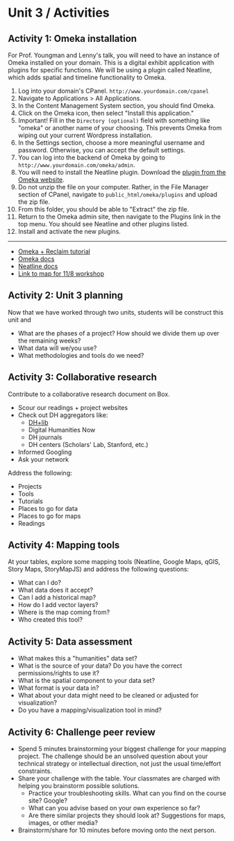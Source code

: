 # Unit 3 / Activities

## Activity 1: Omeka installation

For Prof. Youngman and Lenny's talk, you will need to have an instance of Omeka installed on your domain. This is a digital exhibit application with plugins for specific functions. We will be using a plugin called Neatline, which adds spatial and timeline functionality to Omeka.   
1. Log into your domain's CPanel. `http://www.yourdomain.com/cpanel`  
2. Navigate to Applications &gt; All Applications.   
3. In the Content Management System section, you should find Omeka.   
4. Click on the Omeka icon, then select "Install this application."   
5. Important! Fill in the `Directory (optional)` field with something like "omeka" or another name of your choosing. This prevents Omeka from wiping out your current Wordpress installation.   
6. In the Settings section, choose a more meaningful username and password. Otherwise, you can accept the default settings.   
7. You can log into the backend of Omeka by going to `http://www.yourdomain.com/omeka/admin`.   
8. You will need to install the Neatline plugin. Download the [plugin from the Omeka website](http://omeka.org/add-ons/plugins/neatline/).  
9. Do not unzip the file on your computer. Rather, in the File Manager section of CPanel, navigate to `public_html/omeka/plugins` and upload the zip file.   
10. From this folder, you should be able to "Extract" the zip file.   
11. Return to the Omeka admin site, then navigate to the Plugins link in the top menu. You should see Neatline and other plugins listed.   
12. Install and activate the new plugins.

---

* [Omeka + Reclaim tutorial](https://community.reclaimhosting.com/t/working-with-omeka/194)
* [Omeka docs](http://omeka.org/codex/Documentation)
* [Neatline docs](http://docs.neatline.org)
* [Link to map for 11/8 workshop](http://literaryrailway.omeka.wlu.edu/files/original/a1623cb0f5191c29b7e8c5d33606929f.jpg)

## Activity 2: Unit 3 planning

Now that we have worked through two units, students will be construct this unit and

* What are the phases of a project? How should we divide them up over the remaining weeks?
* What data will we/you use?
* What methodologies and tools do we need?

## Activity 3: Collaborative research

Contribute to a collaborative research document on Box.

* Scour our readings + project websites
* Check out DH aggregators like:
  * [DH+lib](http://acrl.ala.org/dh/)
  * Digital Humanities Now
  * DH journals
  * DH centers \(Scholars' Lab, Stanford, etc.\)
* Informed Googling
* Ask your network

Address the following:

* Projects
* Tools
* Tutorials
* Places to go for data
* Places to go for maps
* Readings

## Activity 4: Mapping tools

At your tables, explore some mapping tools \(Neatline, Google Maps, qGIS, Story Maps, StoryMapJS\) and address the following questions:

* What can I do?
* What data does it accept?
* Can I add a historical map?
* How do I add vector layers?
* Where is the map coming from?
* Who created this tool?

## Activity 5: Data assessment

* What makes this a "humanities" data set?
* What is the source of your data? Do you have the correct permissions/rights to use it?
* What is the spatial component to your data set?
* What format is your data in?
* What about your data might need to be cleaned or adjusted for visualization?
* Do you have a mapping/visualization tool in mind?

## Activity 6: Challenge peer review



* Spend 5 minutes brainstorming your biggest challenge for your mapping project. The challenge should be an unsolved question about your technical strategy or intellectual direction, not just the usual time/effort constraints.
* Share your challenge with the table. Your classmates are charged with helping you brainstorm possible solutions. 
  * Practice your troubleshooting skills. What can you find on the course site? Google? 
  * What can you advise based on your own experience so far? 
  * Are there similar projects they should look at? Suggestions for maps, images, or other media?
* Brainstorm/share for 10 minutes before moving onto the next person. 



